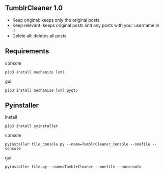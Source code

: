 ## TumblrCleaner 1.0

- Keep original: keeps only the original posts
- Keep relevant: keeps original posts and any posts with your username in it
- Delete all: deletes all posts

## Requirements

console

```
pip3 install mechanize lxml
```

gui

```
pip3 install mechanize lxml pyqt5
```

## Pyinstaller

install

```
pip3 install pyinstaller
```

console


```
pyinstaller file_console.py --name=TumblrCleaner_Console --onefile --console
```

gui

```
pyinstaller file.py --name=TumblrCleaner --onefile --noconsole
